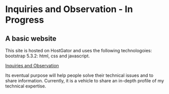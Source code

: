 # Inquiries and Observation - In Progress
## A basic website
This site is hosted on HostGator and uses the following technologoies: bootstrap 5.3.2: html, css and javascript.

[Inquiries and Observation](https://schley.tech) 

Its eventual purpose will help people solve their technical issues and to share information.  Currently, it is a vehicle to share an in-depth profile of my technical expertise.

